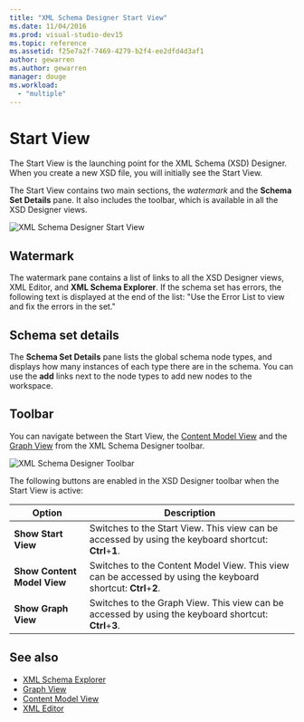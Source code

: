 ```yaml
---
title: "XML Schema Designer Start View"
ms.date: 11/04/2016
ms.prod: visual-studio-dev15
ms.topic: reference
ms.assetid: f25e7a2f-7469-4279-b2f4-ee2dfd4d3af1
author: gewarren
ms.author: gewarren
manager: douge
ms.workload:
  - "multiple"
---
```

# Start View

The Start View is the launching point for the XML Schema (XSD) Designer. When you create a new XSD file, you will initially see the Start View.

The Start View contains two main sections, the *watermark* and the **Schema Set Details** pane. It also includes the toolbar, which is available in all the XSD Designer views.

![XML Schema Designer Start View](../xml-tools/media/xsddesigner_startview.gif)

## Watermark

The watermark pane contains a list of links to all the XSD Designer views, XML Editor, and **XML Schema Explorer**. If the schema set has errors, the following text is displayed at the end of the list: "Use the Error List to view and fix the errors in the set."

## Schema set details

The **Schema Set Details** pane lists the global schema node types, and displays how many instances of each type there are in the schema. You can use the **add** links next to the node types to add new nodes to the workspace.

## Toolbar

You can navigate between the Start View, the [Content Model View](../xml-tools/content-model-view.md) and the [Graph View](../xml-tools/graph-view.md) from the XML Schema Designer toolbar.

![XML Schema Designer Toolbar](../xml-tools/media/xsdstartviewtoolbar.gif)

The following buttons are enabled in the XSD Designer toolbar when the Start View is active:

|Option|Description|
|-|-----------------|
|**Show Start View**|Switches to the Start View. This view can be accessed by using the keyboard shortcut: **Ctrl**+**1**.|
|**Show Content Model View**|Switches to the Content Model View. This view can be accessed by using the keyboard shortcut: **Ctrl**+**2**.|
|**Show Graph View**|Switches to the Graph View. This view can be accessed by using the keyboard shortcut: **Ctrl**+**3**.|

## See also

- [XML Schema Explorer](../xml-tools/xml-schema-explorer.md)
- [Graph View](../xml-tools/graph-view.md)
- [Content Model View](../xml-tools/content-model-view.md)
- [XML Editor](../xml-tools/xml-editor.md)